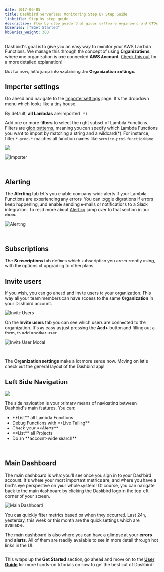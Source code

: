 ```yaml
---
date: 2017-06-05
title: Dashbird Serverless Monitoring Step By Step Guide
linktitle: Step by step guide
description: Step by step guide that gives software engineers and CTOs the most comprehensive overview of Dashbird's monitoring and debugging features. 
kbSeries: ["BGet Started"]
kbSeries_weight: 300
---
```


Dashbird's goal is to give you an easy way to monitor your AWS Lambda Functions. We manage this through the concept of using **Organizations**, where one organization is one connected **AWS Account**. [Check this out](/docs/user-guide/organizations/)  for a more detailed explanation!

But for now, let's jump into explaining the **Organization settings**.

## Importer settings
<div class="row">
  <div class="col-md-7 col-sm-12 col-xs-12 text-md-left pt-3">
    <p class="lato">Go ahead and navigate to the <a href="https://app.dashbird.io/clients">Importer settings</a> page. It's the dropdown menu which looks like a tiny house.</p>
    <p class="lato">By default, <b>all Lambdas</b> are imported <code>(*)</code>. </p>
    <p class="lato">Add one or more <b>filters</b> to select the right subset of Lambda Functions. Filters are <a href="https://en.wikipedia.org/wiki/Glob_(programming)">glob patterns</a>, meaning you can specify which Lambda Functions you want to import by matching a string and a wildcard(*). For instance, filter <code>*-prod-*</code> matches all function names like <code>service-prod-functionName</code>.</p>
  </div>
  <div class="col-md-5 col-sm-12 col-xs-12 imgs-fluid">
    <img src='/images/docs/client-importer.png'>
  </div>
</div>

![Importer](/images/docs/importer-settings.png)

<br>

## Alerting
The **Alerting** tab let's you enable company-wide alerts if your Lambda Functions are experiencing any errors. You can toggle digestions if errors keep happening, and enable sending e-mails or notifications to a Slack integration. To read more about [Alerting](/docs/user-guide/alerting/) jump over to that section in our docs.

![Alerting](/images/docs/client-alerting.png)

<br>

## Subscriptions
The **Subscriptions** tab defines which subscription you are currently using, with the options of upgrading to other plans.

## Invite users
If you wish, you can go ahead and invite users to your organization. This way all your team members can have access to the same **Organization** in your Dashbird account.

![Invite Users](/images/docs/client-invite-user.png)

On the **Invite users** tab you can see which users are connected to the organization. It's as easy as just pressing the **Add+** button and filling out a form, to add another user.

![Invite User Modal](/images/docs/inviteuser.png)

<br>

The **Organization settings** make a lot more sense now. Moving on let's check out the general layout of the Dashbird app!

## Left Side Navigation
 <div class="row">
  <div class="col-md-5 col-sm-12 col-xs-12 imgs-fluid">
    <img src='/images/docs/left-side-nav.png'>
  </div>
  <div class="col-md-7 col-sm-12 col-xs-12 text-md-left pt-3">
    <p class="lato">The side navigation is your primary means of navigating between Dashbird's main features. You can:</p>
    <ul>
      <li>**List** all Lambda Functions</li>
      <li>Debug Functions with **Live Tailing**</li>
      <li>Check your **Alerts**</li>
      <li>**List** all Projects</li>
      <li>Do an **account-wide search**</li>
    </ul>
  </div>
</div>

<br>

## Main Dashboard
The [main dashboard](https://app.dashbird.io/) is what you'll see once you sign in to your Dashbird account. It's where your most important metrics are, and where you have a bird's eye perspective on your whole system! Of course, you can navigate back to the main dashboard by clicking the Dashbird logo in the top left corner of your screen.

![Main Dashboard](/images/docs/overview.png)

You can quickly filter metrics based on when they occurred. Last 24h, yesterday, this week or this month are the quick settings which are available.

The main dashboard is also where you can have a glimpse at your **errors** and **alerts**. All of them are readily available to see in more detail through hot links in the UI.

---

This wraps up the **Get Started** section, go ahead and move on to the [**User Guide**](/docs/user-guide/monitoring/) for more hands-on tutorials on how to get the best out of Dashbird!
